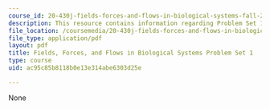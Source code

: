 ```yaml
---
course_id: 20-430j-fields-forces-and-flows-in-biological-systems-fall-2015
description: This resource contains information regarding Problem Set 1.
file_location: /coursemedia/20-430j-fields-forces-and-flows-in-biological-systems-fall-2015/ac95c85b8118b0e13e314abe6303d25e_MIT20_430JF15_PS1-Final.pdf
file_type: application/pdf
layout: pdf
title: Fields, Forces, and Flows in Biological Systems Problem Set 1
type: course
uid: ac95c85b8118b0e13e314abe6303d25e

---
```

None